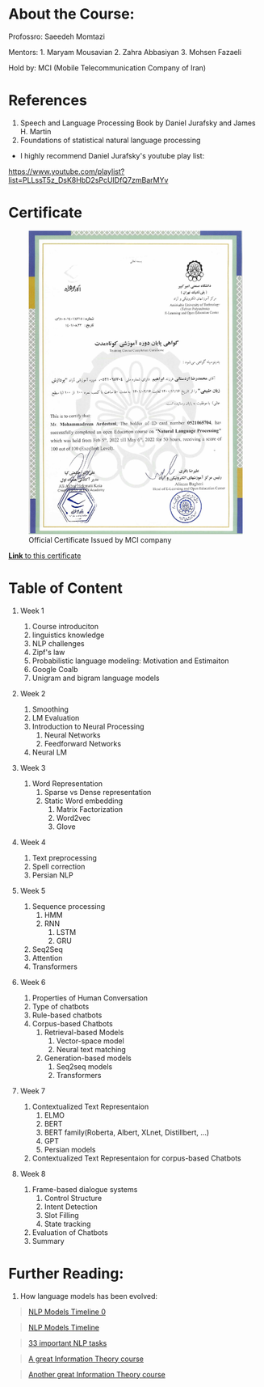 # About the Course:

Profossro: Saeedeh Momtazi

Mentors: 1. Maryam Mousavian 2. Zahra Abbasiyan 3. Mohsen Fazaeli 

Hold by: MCI (Mobile Telecommunication Company of Iran)
# References

1. Speech and Language Processing Book by Daniel Jurafsky and James H. Martin
2. Foundations of statistical natural language processing

* I highly recommend Daniel Jurafsky's youtube play list:

https://www.youtube.com/playlist?list=PLLssT5z_DsK8HbD2sPcUIDfQ7zmBarMYv


# Certificate
<figure>
    <img src="MCI_Certificate_Ardestani.jpg" width="500" height="600" alt="Models weight calculation">
    <figcaption>Official Certificate Issued by MCI company</figcaption>
</figure>

[**Link** to this certificate](https://storage.hamrah.academy/certificates/e0f07abd78d948f9b33c7bc38bcf96_certificates_KB7KO.jpg) 

# Table of Content

1. Week 1
    1. Course introduciton
    2. linguistics knowledge
    3. NLP challenges
    4. Zipf's law
    5. Probabilistic language modeling: Motivation and Estimaiton
    6. Google Coalb
    7. Unigram and bigram language models 
    
2. Week 2
    1. Smoothing
    2. LM Evaluation
    3. Introduction to Neural Processing
        1. Neural Networks
        2. Feedforward Networks
    4. Neural LM


3. Week 3
    1. Word Representation
        1. Sparse vs Dense representation
        2. Static Word embedding
            1. Matrix Factorization
            2. Word2vec
            3. Glove


4. Week 4
    1. Text preprocessing
    2. Spell correction
    3. Persian NLP


5. Week 5
    1. Sequence processing
        1. HMM
        2. RNN 
            1. LSTM
            2. GRU
    2. Seq2Seq
    3. Attention
    4. Transformers

6. Week 6
    1. Properties of Human Conversation
    2. Type of chatbots
    3. Rule-based chatbots
    4. Corpus-based Chatbots
        1. Retrieval-based Models
            1. Vector-space model
            2. Neural text matching 
        2. Generation-based models
            1. Seq2seq models
            2. Transformers
           
7. Week 7
    1. Contextualized Text Representaion
        1. ELMO
        2. BERT
        3. BERT family(Roberta, Albert, XLnet, Distillbert, ...)
        4. GPT
        5. Persian models
    2. Contextualized Text Representaion for corpus-based Chatbots
        
   
8. Week 8
    1. Frame-based dialogue systems 
        1. Control Structure 
        2. Intent Detection
        3. Slot Filling 
        4. State tracking
    3. Evaluation of Chatbots
    4. Summary
    
   
# Further Reading:
1. How language models has been evolved: 

> [NLP Models Timeline 0](https://towardsdatascience.com/the-beginners-guide-to-language-models-aa47165b57f9)

> [NLP Models Timeline](https://medium.com/nlplanet/a-brief-timeline-of-nlp-from-bag-of-words-to-the-transformer-family-7caad8bbba56)

> [33 important NLP tasks](https://medium.com/nlplanet/two-minutes-nlp-33-important-nlp-tasks-explained-31e2caad2b1b)

> [A great Information Theory course](https://www.coursera.org/learn/information-theory#instructors)

> [Another great Information Theory course](https://spectra.mathpix.com/article/2021.09.00014/info-theory)
